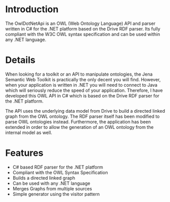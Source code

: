 # Introduction #

The OwlDotNetApi is an OWL (Web Ontology Language) API and parser written in C# for the .NET platform based on the Drive RDF parser. Its fully compliant with the W3C OWL syntax specification and can be used within any .NET language.


# Details #

When looking for a toolkit or an API to manipulate ontologies, the Jena Semantic Web Toolkit is practically the only decent you will find. However, when your application is written in .NET you will need to connect to Java which will seriously reduce the speed of your application. Therefore, I have developed this OWL API in C# which is based on the Drive RDF parser for the .NET platform.

The API uses the underlying data model from Drive to build a directed linked graph from the OWL ontology. The RDF parser itself has been modified to parse OWL ontologies instead. Furthermore, the application has been extended in order to allow the generation of an OWL ontology from the internal model as well.

# Features #

  * C# based RDF parser for the .NET platform
  * Compliant with the OWL Syntax Specification
  * Builds a directed linked graph
  * Can be used with any .NET language
  * Merges Graphs from multiple sources
  * Simple generator using the visitor pattern